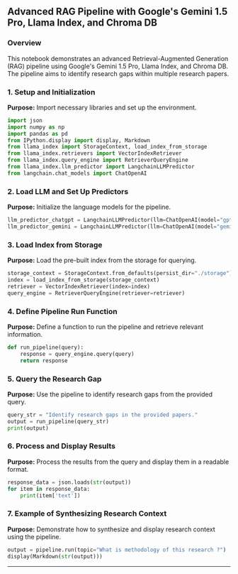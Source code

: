 

## Advanced RAG Pipeline with Google's Gemini 1.5 Pro, Llama Index, and Chroma DB

### Overview
This notebook demonstrates an advanced Retrieval-Augmented Generation (RAG) pipeline using Google's Gemini 1.5 Pro, Llama Index, and Chroma DB. The pipeline aims to identify research gaps within multiple research papers.

### 1. Setup and Initialization
**Purpose:** Import necessary libraries and set up the environment.
```python
import json
import numpy as np
import pandas as pd
from IPython.display import display, Markdown
from llama_index import StorageContext, load_index_from_storage
from llama_index.retrievers import VectorIndexRetriever
from llama_index.query_engine import RetrieverQueryEngine
from llama_index.llm_predictor import LangchainLLMPredictor
from langchain.chat_models import ChatOpenAI
```

### 2. Load LLM and Set Up Predictors
**Purpose:** Initialize the language models for the pipeline.
```python
llm_predictor_chatgpt = LangchainLLMPredictor(llm=ChatOpenAI(model="gpt-3.5-turbo", temperature=0))
llm_predictor_gemini = LangchainLLMPredictor(llm=ChatOpenAI(model="gemini-1.5-pro", temperature=0))
```

### 3. Load Index from Storage
**Purpose:** Load the pre-built index from the storage for querying.
```python
storage_context = StorageContext.from_defaults(persist_dir="./storage")
index = load_index_from_storage(storage_context)
retriever = VectorIndexRetriever(index=index)
query_engine = RetrieverQueryEngine(retriever=retriever)
```

### 4. Define Pipeline Run Function
**Purpose:** Define a function to run the pipeline and retrieve relevant information.
```python
def run_pipeline(query):
    response = query_engine.query(query)
    return response
```

### 5. Query the Research Gap
**Purpose:** Use the pipeline to identify research gaps from the provided query.
```python
query_str = "Identify research gaps in the provided papers."
output = run_pipeline(query_str)
print(output)
```

### 6. Process and Display Results
**Purpose:** Process the results from the query and display them in a readable format.
```python
response_data = json.loads(str(output))
for item in response_data:
    print(item['text'])
```

### 7. Example of Synthesizing Research Context
**Purpose:** Demonstrate how to synthesize and display research context using the pipeline.
```python
output = pipeline.run(topic="What is methodology of this research ?")
display(Markdown(str(output)))
```

---
